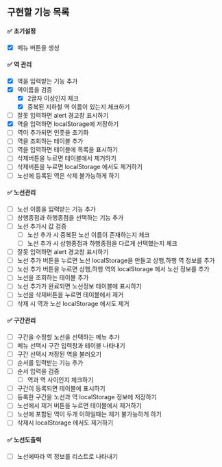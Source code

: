 ## 구현할 기능 목록

#### ✅ 초기설정

- [x] 메뉴 버튼을 생성

#### ✅ 역 관리

- [x] 역을 입력받는 기능 추가
- [x] 역이름을 검증
  - [x] 2글자 이상인지 체크
  - [x] 중복된 지하철 역 이름이 있는지 체크하기
- [ ] 잘못 입력하면 alert 경고창 표시하기
- [x] 역을 입력하면 localStorage에 저장하기
- [ ] 역이 추가되면 인풋을 초기화
- [ ] 역을 조회하는 테이블 추가
- [ ] 역을 입력하면 테이블에 목록을 표시하기
- [ ] 삭제버튼을 누르면 테이블에서 제거하기
- [ ] 삭제버튼을 누르면 localStorage 에서도 제거하기
- [ ] 노선에 등록된 역은 삭제 불가능하게 하기

#### ✅ 노선관리

- [ ] 노선 이름을 입력받는 기능 추가
- [ ] 상행종점과 하행종점을 선택하는 기능 추가
- [ ] 노선 추가시 값 검증
  - [ ] 노선 추가 시 중복된 노선 이름이 존재하는지 체크
  - [ ] 노선 추가 시 상행종점과 하행종점을 다르게 선택했는지 체크
- [ ] 잘못 입력하면 alert 경고창 표시하기
- [ ] 노선 추가 버튼을 누르면 노선 localStorage을 만들고 상행,하행 역 정보를 추가
- [ ] 노선 추가 버튼을 누르면 상행,하행 역의 localStorage 에서 노선 정보를 추가
- [ ] 노선을 조회하는 테이블 추가
- [ ] 노선 추가가 완료되면 노선정보 테이블에 표시하기
- [ ] 노선을 삭제버튼을 누르면 테이블에서 제거
- [ ] 삭제 시 역과 노선 localStorage 에서도 제거

#### ✅ 구간관리

- [ ] 구간을 수정할 노선을 선택하는 메뉴 추가
- [ ] 메뉴 선택시 구간 입력창과 테이블 나타내기
- [ ] 구간 선택시 저장된 역을 불러오기
- [ ] 순서를 입력받는 기능 추가
- [ ] 순서 입력을 검증
  - [ ] 역과 역 사이인지 체크하기
- [ ] 구간이 등록되면 테이블에 표시하기
- [ ] 등록한 구간을 노선과 역 localStorage 정보에 저장하기
- [ ] 노선에서 제거 버튼을 누르면 테이블에서 제거하기
- [ ] 노선에 포함된 역이 두개 이하일때는 제거 불가능하게 하기
- [ ] 삭제시 localStorage 에서도 제거하기

#### ✅ 노선도출력

- [ ] 노선에따라 역 정보를 리스트로 나타내기

